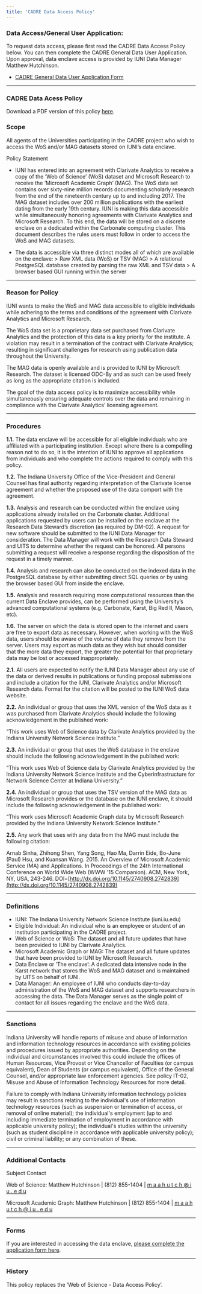 ```yaml
---
title: 'CADRE Data Access Policy'
---
```


### Data Access/General User Application: ###
To request data access, please first read the CADRE Data Access Policy below. You can then complete the CADRE General Data User Application. Upon approval, data enclave access is provided by IUNI Data Manager Matthew Hutchinson.
* [CADRE General Data User Application Form](https://iuni.iu.edu/resources/cadre/general-data-user)

---

### CADRE Data Acess Policy ###

Download a PDF version of this policy [here](https://iuni.iu.edu/files/cadre/Cadre_Data_Access_Policy_I.pdf).

### Scope ###
All agents of the Universities participating in the CADRE project who wish to access the WoS and/or MAG datasets stored on IUNI’s data enclave.

Policy Statement
* IUNI has entered into an agreement with Clarivate Analytics to receive a copy of the ‘Web of Science’ (WoS) dataset and Microsoft Research to receive the ‘Microsoft Academic Graph’ (MAG). The WoS data set contains over sixty-nine million records documenting scholarly research from the end of the nineteenth century up to and including 2017. The MAG dataset includes over 200 million publications with the earliest dating from the early 19th century. IUNI is making this data accessible while simultaneously honoring agreements with Clarivate Analytics and Microsoft Research. To this end, the data will be stored on a discrete enclave on a dedicated within the Carbonate computing cluster. This document describes the rules users must follow in order to access the WoS and MAG datasets.

* The data is accessible via three distinct modes all of which are available on the enclave:
			> Raw XML data (WoS) or TSV (MAG)
			> A relational PostgreSQL database created by parsing the raw XML and TSV data
			> A browser based GUI running within the server

---

### Reason for Policy ###
IUNI wants to make the WoS and MAG data accessible to eligible individuals while adhering to the terms and conditions of the agreement with Clarivate Analytics and Microsoft Research.

The WoS data set is a proprietary data set purchased from Clarivate Analytics and the protection of this data is a key priority for the institute. A violation may result in a termination of the contract with Clarivate Analytics; resulting in significant challenges for research using publication data throughout the University.

The MAG data is openly available and is provided to IUNI by Microsoft Research. The dataset is licensed ODC-By and as such can be used freely as long as the appropriate citation is included.

The goal of the data access policy is to maximize accessibility while simultaneously ensuring adequate controls over the data and remaining in compliance with the Clarivate Analytics’ licensing agreement.

---

### Procedures ###
**1.1.** The data enclave will be accessible for all eligible individuals who are affiliated with a participating institution. Except where there is a compelling reason not to do so, it is the intention of IUNI to approve all applications from individuals and who complete the actions required to comply with this policy.

**1.2.** The Indiana University Office of the Vice-President and General Counsel has final authority regarding interpretation of the Clarivate license agreement and whether the proposed use of the data comport with the agreement.

**1.3.** Analysis and research can be conducted within the enclave using applications already installed on the Carbonate cluster. Additional applications requested by users can be installed on the enclave at the Research Data Steward’s discretion (as required by DM-02). A request for new software should be submitted to the IUNI Data Manager for consideration. The Data Manager will work with the Research Data Steward and UITS to determine whether the request can be honored. All persons submitting a request will receive a response regarding the disposition of the request in a timely manner.

**1.4.** Analysis and research can also be conducted on the indexed data in the PostgreSQL database by either submitting direct SQL queries or by using the browser based GUI from inside the enclave.

**1.5.** Analysis and research requiring more computational resources than the current Data Enclave provides, can be performed using the University’s advanced computational systems (e.g. Carbonate, Karst, Big Red II, Mason, etc).

**1.6.** The server on which the data is stored open to the internet and users are free to export data as necessary. However, when working with the WoS data, users should be aware of the volume of data they remove from the server. Users may export as much data as they wish but should consider that the more data they export, the greater the potential for that proprietary data may be lost or accessed inappropriately.

**2.1.** All users are expected to notify the IUNI Data Manager about any use of the data or derived results in publications or funding proposal submissions and include a citation for the IUNI, Clarivate Analytics and/or Microsoft Research data. Format for the citation will be posted to the IUNI WoS data website.

**2.2.** An individual or group that uses the XML version of the WoS data as it was purchased from Clarivate Analytics should include the following acknowledgement in the published work:

“This work uses Web of Science data by Clarivate Analytics provided by the Indiana University Network Science Institute.”

**2.3.** An individual or group that uses the WoS database in the enclave should include the following acknowledgement in the published work:

“This work uses Web of Science data by Clarivate Analytics provided by the Indiana University Network Science Institute and the Cyberinfrastructure for Network Science Center at Indiana University.”

**2.4.** An individual or group that uses the TSV version of the MAG data as Microsoft Research provides or the database on the IUNI enclave, it should include the following acknowledgement in the published work:

“This work uses Microsoft Academic Graph data by Microsoft Research provided by the Indiana University Network Science Institute.”

**2.5.** Any work that uses with any data from the MAG must include the following citation:

Arnab Sinha, Zhihong Shen, Yang Song, Hao Ma, Darrin Eide, Bo-June (Paul) Hsu, and Kuansan Wang. 2015. An Overview of Microsoft Academic Service (MA) and Applications. In Proceedings of the 24th International Conference on World Wide Web (WWW '15 Companion). ACM, New York, NY, USA, 243-246. DOI=[http://dx.doi.org/10.1145/2740908.2742839](http://dx.doi.org/10.1145/2740908.2742839)

---

### Definitions ###

* IUNI: The Indiana University Network Science Institute (iuni.iu.edu)
* Eligible Individual: An individual who is an employee or student of an institution participating in the CADRE project.
* Web of Science or WoS: The dataset and all future updates that have been provided to IUNI by Clarivate Analytics.
* Microsoft Academic Graph or MAG: The dataset and all future updates that have been provided to IUNI by Microsoft Research.
* Data Enclave or ‘The enclave’: A dedicated data intensive node in the Karst network that stores the WoS and MAG dataset and is maintained by UITS on behalf of IUNI.
* Data Manager: An employee of IUNI who conducts day-to-day administration of the WoS and MAG dataset and supports researchers in accessing the data. The Data Manager serves as the single point of contact for all issues regarding the enclave and the WoS data.

---

### Sanctions ###
Indiana University will handle reports of misuse and abuse of information and information technology resources in accordance with existing policies and procedures issued by appropriate authorities. Depending on the individual and circumstances involved this could include the offices of Human Resources, Vice Provost or Vice Chancellor of Faculties (or campus equivalent), Dean of Students (or campus equivalent), Office of the General Counsel, and/or appropriate law enforcement agencies. See policy IT-02, Misuse and Abuse of Information Technology Resources for more detail.

Failure to comply with Indiana University information technology policies may result in sanctions relating to the individual's use of information technology resources (such as suspension or termination of access, or removal of online material); the individual's employment (up to and including immediate termination of employment in accordance with applicable university policy); the individual's studies within the university (such as student discipline in accordance with applicable university policy); civil or criminal liability; or any combination of these.

---

### Additional Contacts ###
Subject	Contact

Web of Science:	Matthew Hutchinson | (812) 855-1404	| <a href="mailto:maahutch@iu.edu">m a a h u t c h @ i u . e d u</a>

Microsoft Academic Graph: Matthew Hutchinson | (812) 855-1404 | <a href="mailto:maahutch@iu.edu">m a a h u t c h @ i u . e d u</a>

---

### Forms ###
If you are interested in accessing the data enclave, [please complete the application form here](http://iuni.iu.edu/resources/cadre/general-data-use).

---

### History ###
This policy replaces the ‘Web of Science - Data Access Policy’.